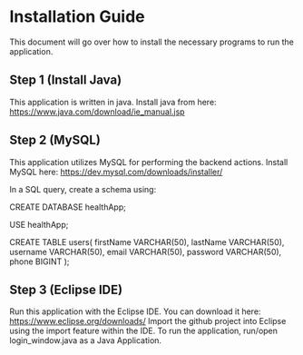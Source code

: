 # Installation Guide
This document will go over how to install the necessary programs to run the application.

## Step 1 (Install Java)

This application is written in java. Install java from here: https://www.java.com/download/ie_manual.jsp

## Step 2 (MySQL)

This application utilizes MySQL for performing the backend actions. Install MySQL here: https://dev.mysql.com/downloads/installer/

In a SQL query, create a schema using:

  CREATE DATABASE healthApp;
  
  USE healthApp;
  
  CREATE TABLE users(
	  firstName VARCHAR(50),
    lastName VARCHAR(50),
    username VARCHAR(50),
    email VARCHAR(50),
    password VARCHAR(50),
    phone BIGINT
  );

## Step 3 (Eclipse IDE)

Run this application with the Eclipse IDE. You can download it here: https://www.eclipse.org/downloads/
Import the github project into Eclipse using the import feature within the IDE.
To run the application, run/open login_window.java as a Java Application.
